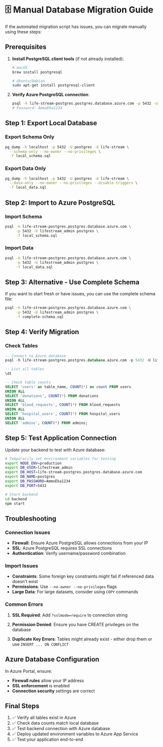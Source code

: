 # 🗄️ Manual Database Migration Guide

If the automated migration script has issues, you can migrate manually using these steps:

## Prerequisites

1. **Install PostgreSQL client tools** (if not already installed):

   ```bash
   # macOS
   brew install postgresql

   # Ubuntu/Debian
   sudo apt-get install postgresql-client
   ```

2. **Verify Azure PostgreSQL connection**:
   ```bash
   psql -h life-stream-postgres.postgres.database.azure.com -p 5432 -U lifestream_admin postgres
   # Password: AmmoEka1234
   ```

## Step 1: Export Local Database

### Export Schema Only

```bash
pg_dump -h localhost -p 5432 -U postgres -d life-stream \
  --schema-only --no-owner --no-privileges \
  -f local_schema.sql
```

### Export Data Only

```bash
pg_dump -h localhost -p 5432 -U postgres -d life-stream \
  --data-only --no-owner --no-privileges --disable-triggers \
  -f local_data.sql
```

## Step 2: Import to Azure PostgreSQL

### Import Schema

```bash
psql -h life-stream-postgres.postgres.database.azure.com \
     -p 5432 -U lifestream_admin postgres \
     -f local_schema.sql
```

### Import Data

```bash
psql -h life-stream-postgres.postgres.database.azure.com \
     -p 5432 -U lifestream_admin postgres \
     -f local_data.sql
```

## Step 3: Alternative - Use Complete Schema

If you want to start fresh or have issues, you can use the complete schema file:

```bash
psql -h life-stream-postgres.postgres.database.azure.com \
     -p 5432 -U lifestream_admin postgres \
     -f complete-schema.sql
```

## Step 4: Verify Migration

### Check Tables

```sql
-- Connect to Azure database
psql -h life-stream-postgres.postgres.database.azure.com -p 5432 -U lifestream_admin postgres

-- List all tables
\dt

-- Check table counts
SELECT 'users' as table_name, COUNT(*) as count FROM users
UNION ALL
SELECT 'donations', COUNT(*) FROM donations
UNION ALL
SELECT 'blood_requests', COUNT(*) FROM blood_requests
UNION ALL
SELECT 'hospital_users', COUNT(*) FROM hospital_users
UNION ALL
SELECT 'admins', COUNT(*) FROM admins;
```

## Step 5: Test Application Connection

Update your backend to test with Azure database:

```bash
# Temporarily set environment variables for testing
export NODE_ENV=production
export DB_USER=lifestream_admin
export DB_HOST=life-stream-postgres.postgres.database.azure.com
export DB_NAME=postgres
export DB_PASSWORD=AmmoEka1234
export DB_PORT=5432

# Start backend
cd backend
npm start
```

## Troubleshooting

### Connection Issues

- **Firewall**: Ensure Azure PostgreSQL allows connections from your IP
- **SSL**: Azure PostgreSQL requires SSL connections
- **Authentication**: Verify username/password combination

### Import Issues

- **Constraints**: Some foreign key constraints might fail if referenced data doesn't exist
- **Permissions**: Use `--no-owner --no-privileges` flags
- **Large Data**: For large datasets, consider using `COPY` commands

### Common Errors

1. **SSL Required**:
   Add `?sslmode=require` to connection string

2. **Permission Denied**:
   Ensure you have CREATE privileges on the database

3. **Duplicate Key Errors**:
   Tables might already exist - either drop them or use `INSERT ... ON CONFLICT`

## Azure Database Configuration

In Azure Portal, ensure:

- **Firewall rules** allow your IP address
- **SSL enforcement** is enabled
- **Connection security** settings are correct

## Final Steps

1. ✅ Verify all tables exist in Azure
2. ✅ Check data counts match local database
3. ✅ Test backend connection with Azure database
4. ✅ Deploy updated environment variables to Azure App Service
5. ✅ Test your application end-to-end
